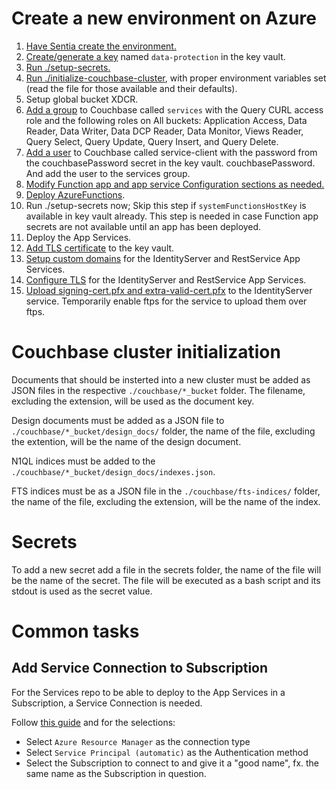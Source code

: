 # Create a new environment on Azure

1. [Have Sentia create the environment.](docs/create-environment.md)
2. [Create/generate a key](docs/keyvault-key-generation.md) named `data-protection` in the key vault.
3. [Run ./setup-secrets.](docs/setup-secrets.md)
4. [Run ./initialize-couchbase-cluster](docs/initialize-couchbase-cluster.md), with proper environment variables set (read the file for
   those available and their defaults).
5. Setup global bucket XDCR.
6. [Add a group](docs/couchbase-users-and-roles.md) to Couchbase called `services` with the
   Query CURL access role and the following
   roles on All buckets: Application Access, Data Reader, Data Writer, Data DCP Reader,
   Data Monitor, Views Reader, Query Select, Query Update, Query Insert, and Query Delete.
7. [Add a user](docs/couchbase-users-and-roles.md) to Couchbase called service-client with the
   password from the couchbasePassword secret in the key vault.
   couchbasePassword. And add the user to the services group.
8. [Modify Function app and app service Configuration sections as needed.](docs/app-service-configuration.md)
9. [Deploy AzureFunctions](docs/deploy-services.md).
10. Run ./setup-secrets now; Skip this step if `systemFunctionsHostKey` is available in key vault already. This step is needed in case Function app secrets are not available until an app has been deployed.
11. Deploy the App Services.
12. [Add TLS certificate](docs/add-tls-certificate.md) to the key vault.
13. [Setup custom domains](docs/setup-custom-domains.md) for the IdentityServer and RestService App Services.
14. [Configure TLS](docs/configure-tls.md) for the IdentityServer and RestService App Services.
15. [Upload signing-cert.pfx and extra-valid-cert.pfx](docs/upload-identityserver-certificates.md) to the IdentityServer service. Temporarily enable ftps for the service to upload them over ftps.

# Couchbase cluster initialization

Documents that should be insterted into a new cluster must be added as JSON files in the
respective `./couchbase/*_bucket` folder. The filename, excluding the extension, will be used
as the document key.

Design documents must be added as a JSON file to `./couchbase/*_bucket/design_docs/` folder,
the name of the file, excluding the extention, will be the name of the design document.

N1QL indices must be added to the `./couchbase/*_bucket/design_docs/indexes.json`.

FTS indices must be as a JSON file in the `./couchbase/fts-indices/` folder, the name of the
file, excluding the extension, will be the name of the index.

# Secrets

To add a new secret add a file in the secrets folder, the name of the file will be the name of
the secret. The file will be executed as a bash script and its stdout is used as the secret
value.

# Common tasks

## Add Service Connection to Subscription

For the Services repo to be able to deploy to the App Services in a Subscription, a Service Connection is needed.

Follow [this guide](https://docs.microsoft.com/en-us/azure/devops/pipelines/library/service-endpoints?view=azure-devops&tabs=yaml) and for the selections:

- Select `Azure Resource Manager` as the connection type
- Select `Service Principal (automatic)` as the Authentication method
- Select the Subscription to connect to and give it a "good name", fx. the same name as the Subscription in question.
